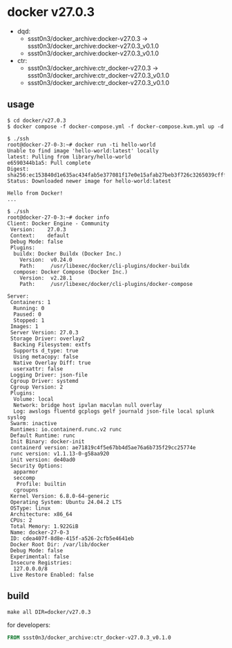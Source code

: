 # docker v27.0.3

* dqd:
  * ssst0n3/docker_archive:docker-v27.0.3 -> ssst0n3/docker_archive:docker-v27.0.3_v0.1.0
  * ssst0n3/docker_archive:docker-v27.0.3_v0.1.0
* ctr:
  * ssst0n3/docker_archive:ctr_docker-v27.0.3 -> ssst0n3/docker_archive:ctr_docker-v27.0.3_v0.1.0
  * ssst0n3/docker_archive:ctr_docker-v27.0.3_v0.1.0

## usage

```shell
$ cd docker/v27.0.3
$ docker compose -f docker-compose.yml -f docker-compose.kvm.yml up -d
```

```shell
$ ./ssh
root@docker-27-0-3:~# docker run -ti hello-world
Unable to find image 'hello-world:latest' locally
latest: Pulling from library/hello-world
e6590344b1a5: Pull complete 
Digest: sha256:ec153840d1e635ac434fab5e377081f17e0e15afab27beb3f726c3265039cfff
Status: Downloaded newer image for hello-world:latest

Hello from Docker!
...
```

```shell
$ ./ssh
root@docker-27-0-3:~# docker info
Client: Docker Engine - Community
 Version:    27.0.3
 Context:    default
 Debug Mode: false
 Plugins:
  buildx: Docker Buildx (Docker Inc.)
    Version:  v0.24.0
    Path:     /usr/libexec/docker/cli-plugins/docker-buildx
  compose: Docker Compose (Docker Inc.)
    Version:  v2.28.1
    Path:     /usr/libexec/docker/cli-plugins/docker-compose

Server:
 Containers: 1
  Running: 0
  Paused: 0
  Stopped: 1
 Images: 1
 Server Version: 27.0.3
 Storage Driver: overlay2
  Backing Filesystem: extfs
  Supports d_type: true
  Using metacopy: false
  Native Overlay Diff: true
  userxattr: false
 Logging Driver: json-file
 Cgroup Driver: systemd
 Cgroup Version: 2
 Plugins:
  Volume: local
  Network: bridge host ipvlan macvlan null overlay
  Log: awslogs fluentd gcplogs gelf journald json-file local splunk syslog
 Swarm: inactive
 Runtimes: io.containerd.runc.v2 runc
 Default Runtime: runc
 Init Binary: docker-init
 containerd version: ae71819c4f5e67bb4d5ae76a6b735f29cc25774e
 runc version: v1.1.13-0-g58aa920
 init version: de40ad0
 Security Options:
  apparmor
  seccomp
   Profile: builtin
  cgroupns
 Kernel Version: 6.8.0-64-generic
 Operating System: Ubuntu 24.04.2 LTS
 OSType: linux
 Architecture: x86_64
 CPUs: 2
 Total Memory: 1.922GiB
 Name: docker-27-0-3
 ID: cdea407f-8d8e-415f-a526-2cfb5e4641eb
 Docker Root Dir: /var/lib/docker
 Debug Mode: false
 Experimental: false
 Insecure Registries:
  127.0.0.0/8
 Live Restore Enabled: false
```

## build

```shell
make all DIR=docker/v27.0.3
```

for developers:

```dockerfile
FROM ssst0n3/docker_archive:ctr_docker-v27.0.3_v0.1.0
```
